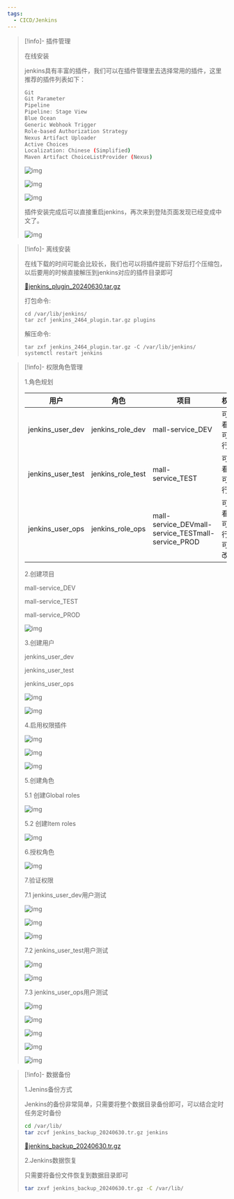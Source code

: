 ```yaml
---
tags:
  - CICD/Jenkins
---
```

 
> [!info]- 插件管理
> 
> 
> 在线安装
> 
> jenkins具有丰富的插件，我们可以在插件管理里去选择常用的插件，这里推荐的插件列表如下：
> 
> ```bash
> Git
> Git Parameter
> Pipeline
> Pipeline: Stage View
> Blue Ocean
> Generic Webhook Trigger
> Role-based Authorization Strategy
> Nexus Artifact Uploader
> Active Choices
> Localization: Chinese (Simplified)
> Maven Artifact ChoiceListProvider (Nexus)
> ```
> 
> ![img](../images/1719369330385-34a08b05-2d1d-4871-bd30-4cc27c6b324c.png)
> 
> ![img](../images/1719369722303-c5853d1b-9453-4640-a6f6-4de850776fdd.png)
> 
> ![img](../images/1719369949882-aa739ea0-55ad-48a9-811f-7d10b6488660.png)
> 
> 插件安装完成后可以直接重启jenkins，再次来到登陆页面发现已经变成中文了。
> 
> ![img](../images/1719370360177-1db88f6d-edbb-4b4f-9357-b7cc7529afa9.png)
> 

> [!info]- 离线安装
> 
> 在线下载的时间可能会比较长，我们也可以将插件提前下好后打个压缩包，以后要用的时候直接解压到jenkins对应的插件目录即可
> 
> [📎jenkins_plugin_20240630.tar.gz](https://www.yuque.com/attachments/yuque/0/2024/gz/830385/1719748700209-ecd9db57-ca63-469e-a555-2dc26b2251a9.gz)
> 
> 打包命令:
> 
> ```plain
> cd /var/lib/jenkins/
> tar zcf jenkins_2464_plugin.tar.gz plugins
> ```
> 
> 解压命令:
> 
> ```plain
> tar zxf jenkins_2464_plugin.tar.gz -C /var/lib/jenkins/
> systemctl restart jenkins
> ```

> [!info]- 权限角色管理
> 
> 
> 1.角色规划
> 
> | **用户**          | **角色**          | **项目**                                           | **权限**               |
> | ----------------- | ----------------- | -------------------------------------------------- | ---------------------- |
> | jenkins_user_dev  | jenkins_role_dev  | mall-service_DEV                                   | 可查看，可运行         |
> | jenkins_user_test | jenkins_role_test | mall-service_TEST                                  | 可查看，可运行         |
> | jenkins_user_ops  | jenkins_role_ops  | mall-service_DEVmall-service_TESTmall-service_PROD | 可查看，可运行，可修改 |
> 
> 2.创建项目
> 
> mall-service_DEV
> 
> mall-service_TEST
> 
> mall-service_PROD
> 
> ![img](../images/1719488936517-db79f561-3f68-45dc-bc72-642e443b6170.png)
> 
> 3.创建用户
> 
> jenkins_user_dev
> 
> jenkins_user_test
> 
> jenkins_user_ops
> 
> ![img](../images/1719485909860-b8660e4a-9004-40df-84dd-7420a525e145.png)
> 
> ![img](../images/1719489111374-74093243-e29a-42bd-98b0-f2489de0c4e9.png)
> 
> 4.启用权限插件
> 
> ![img](../images/1719486066881-442959e3-5392-47a3-9a6e-0ab0262cb1c1.png)
> 
> ![img](../images/1719486120387-a7faf37d-ec29-481d-835a-dda637473046.png)
> 
> ![img](../images/1719486245807-95681789-c125-4007-83c4-c5ce822c0150.png)
> 
> 5.创建角色
> 
> 5.1 创建Global roles
> 
> ![img](../images/1719489780722-025e580a-d149-43d3-a0e0-d974a3bd33c5.png)
> 
> 5.2 创建Item roles
> 
> ![img](../images/1719489554622-7c0ee121-6329-4e6e-b210-277a3e38ac93.png)
> 
> 6.授权角色
> 
> ![img](../images/1719489904029-11b1e8ef-1df5-4869-9ac4-6cca3335d5af.png)
> 
> 7.验证权限
> 
> 7.1 jenkins_user_dev用户测试
> 
> ![img](../images/1719489925441-4233416a-ab8d-46d3-8716-943fddd3f458.png)
> 
> ![img](../images/1719490081338-315c854b-cc48-40c0-94cc-05e3323219db.png)
> 
> ![img](../images/1719490097638-21be06eb-b8db-42f1-ba85-f3d3e2cc319b.png)
> 
> 7.2 jenkins_user_test用户测试
> 
> ![img](../images/1719490028456-4b3c3688-780a-4853-8b26-1ee5828cd56e.png)
> 
> ![img](../images/1719490042781-ba3512c9-f7f1-4930-87ae-450a135cd1dc.png)
> 
> 7.3 jenkins_user_ops用户测试
> 
> ![img](../images/1719490139724-258e3130-8cdd-4fdd-9823-f7c6e41ee6e4.png)
> 
> ![img](../images/1719490127495-d88e73ee-0e86-4fc2-90e7-3ae367411f67.png)
> 
> ![img](../images/1719490162473-9f3a0ecb-fbb5-4d28-ae84-08badb9bfeab.png)
> 
> ![img](../images/1719490182418-9f687f45-f470-4b0a-a2f2-aec87e3a8d06.png)
> 
> ![img](../images/1719490198984-1dc9eaca-d022-4b74-8bda-26fe82291f6f.png)
> 

> [!info]- 数据备份
> 
> 
> 1.Jenins备份方式
> 
> Jenkins的备份非常简单，只需要将整个数据目录备份即可，可以结合定时任务定时备份
> 
> ```bash
> cd /var/lib/
> tar zcvf jenkins_backup_20240630.tr.gz jenkins
> ```
> 
> [📎jenkins_backup_20240630.tr.gz](https://www.yuque.com/attachments/yuque/0/2024/gz/830385/1719749116745-07e7ef2c-e3a5-41a1-b931-6a18883dce59.gz)
> 
> 2.Jenkins数据恢复
> 
> 只需要将备份文件恢复到数据目录即可
> 
> ```bash
> tar zxvf jenkins_backup_20240630.tr.gz -C /var/lib/
> ```
> 